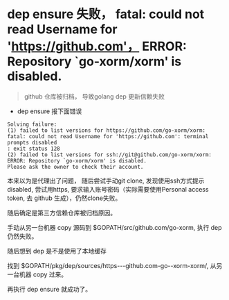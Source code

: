 # dep ensure 失败， fatal: could not read Username for 'https://github.com'， ERROR: Repository `go-xorm/xorm' is disabled.
> github 仓库被归档， 导致golang dep 更新信赖失败

- dep ensure 报下面错误

```
Solving failure:
(1) failed to list versions for https://github.com/go-xorm/xorm: fatal: could not read Username for 'https://github.com': terminal prompts disabled
: exit status 128
(2) failed to list versions for ssh://git@github.com/go-xorm/xorm: ERROR: Repository `go-xorm/xorm' is disabled.
Please ask the owner to check their account.
```

本来以为是代理出了问题， 随后尝试手动git clone, 发现使用ssh方式提示 disabled, 尝试用https, 要求输入账号密码（实际需要使用Personal access token, 去 github 生成），仍然clone失败。

随后确定是第三方信赖仓库被归档原因。

手动从另一台机器 copy 源码到 $GOPATH/src/github.com/go-xorm, 执行 dep 仍然失败。

随后想到 dep 是不是使用了本地缓存

找到 $GOPATH/pkg/dep/sources/https---github.com-go--xorm-xorm/, 从另一台机器 copy 过来。

再执行 dep ensure 就成功了。